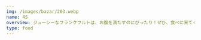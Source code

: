 ```yaml
---
img: /images/bazar/203.webp
name: 4S
overview: ジューシーなフランクフルトは、お腹を満たすのにぴったり！ぜひ、食べに来てください！！
type: food
---
```

